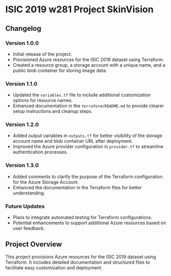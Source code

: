 # ISIC 2019 w281 Project SkinVision

## Changelog

### Version 1.0.0
- Initial release of the project.
- Provisioned Azure resources for the ISIC 2019 dataset using Terraform.
- Created a resource group, a storage account with a unique name, and a public blob container for storing image data.

### Version 1.1.0
- Updated the `variables.tf` file to include additional customization options for resource names.
- Enhanced documentation in the `terraform/README.md` to provide clearer setup instructions and cleanup steps.

### Version 1.2.0
- Added output variables in `outputs.tf` for better visibility of the storage account name and blob container URL after deployment.
- Improved the Azure provider configuration in `provider.tf` to streamline authentication processes.

### Version 1.3.0
- Added comments to clarify the purpose of the Terraform configuration for the Azure Storage Account.
- Enhanced the documentation in the Terraform files for better understanding.

### Future Updates
- Plans to integrate automated testing for Terraform configurations.
- Potential enhancements to support additional Azure resources based on user feedback.

## Project Overview

This project provisions Azure resources for the ISIC 2019 dataset using Terraform. It includes detailed documentation and structured files to facilitate easy customization and deployment.